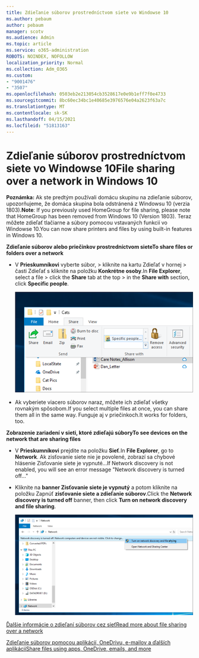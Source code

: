 ```yaml
---
title: Zdieľanie súborov prostredníctvom siete vo Windowse 10
ms.author: pebaum
author: pebaum
manager: scotv
ms.audience: Admin
ms.topic: article
ms.service: o365-administration
ROBOTS: NOINDEX, NOFOLLOW
localization_priority: Normal
ms.collection: Adm_O365
ms.custom:
- "9001476"
- "3507"
ms.openlocfilehash: 0503eb2e213054cb3528617e0e9b1eff7f0e4733
ms.sourcegitcommit: 8bc60ec34bc1e40685e3976576e04a2623f63a7c
ms.translationtype: MT
ms.contentlocale: sk-SK
ms.lasthandoff: 04/15/2021
ms.locfileid: "51813163"
---
```

# <a name="file-sharing-over-a-network-in-windows-10"></a><span data-ttu-id="4a7af-102">Zdieľanie súborov prostredníctvom siete vo Windowse 10</span><span class="sxs-lookup"><span data-stu-id="4a7af-102">File sharing over a network in Windows 10</span></span>

<span data-ttu-id="4a7af-103">**Poznámka:** Ak ste predtým používali domácu skupinu na zdieľanie súborov, upozorňujeme, že domáca skupina bola odstránená z Windowsu 10 (verzia 1803).</span><span class="sxs-lookup"><span data-stu-id="4a7af-103">**Note**: If you previously used HomeGroup for file sharing, please note that HomeGroup has been removed from Windows 10 (Version 1803).</span></span> <span data-ttu-id="4a7af-104">Teraz môžete zdieľať tlačiarne a súbory pomocou vstavaných funkcií vo Windowse 10.</span><span class="sxs-lookup"><span data-stu-id="4a7af-104">You can now share printers and files by using built-in features in Windows 10.</span></span>

<span data-ttu-id="4a7af-105">**Zdieľanie súborov alebo priečinkov prostredníctvom siete**</span><span class="sxs-lookup"><span data-stu-id="4a7af-105">**To share files or folders over a network**</span></span>

- <span data-ttu-id="4a7af-106">V **Prieskumníkovi** vyberte súbor, > kliknite  na kartu Zdieľať v hornej  > časti Zdieľať s kliknite na položku **Konkrétne osoby**.</span><span class="sxs-lookup"><span data-stu-id="4a7af-106">In **File Explorer**, select a file > click the **Share** tab at the top > in the **Share with** section, click **Specific people**.</span></span>

    ![Zdieľajte súbor s konkrétnymi ľuďmi.](media/share-with-specific-people.png)
          
- <span data-ttu-id="4a7af-108">Ak vyberiete viacero súborov naraz, môžete ich zdieľať všetky rovnakým spôsobom.</span><span class="sxs-lookup"><span data-stu-id="4a7af-108">If you select multiple files at once, you can share them all in the same way.</span></span> <span data-ttu-id="4a7af-109">Funguje aj v priečinkoch.</span><span class="sxs-lookup"><span data-stu-id="4a7af-109">It works for folders, too.</span></span>

<span data-ttu-id="4a7af-110">**Zobrazenie zariadení v sieti, ktoré zdieľajú súbory**</span><span class="sxs-lookup"><span data-stu-id="4a7af-110">**To see devices on the network that are sharing files**</span></span>

- <span data-ttu-id="4a7af-111">V **Prieskumníkovi** prejdite na položku **Sieť**.</span><span class="sxs-lookup"><span data-stu-id="4a7af-111">In **File Explorer**, go to **Network**.</span></span> <span data-ttu-id="4a7af-112">Ak zisťovanie siete nie je povolené, zobrazí sa chybové hlásenie Zisťovanie siete je vypnuté...</span><span class="sxs-lookup"><span data-stu-id="4a7af-112">If Network discovery is not enabled, you will see an error message "Network discovery is turned off..."</span></span>

- <span data-ttu-id="4a7af-113">Kliknite na **banner Zisťovanie siete je vypnutý** a potom kliknite na položku Zapnúť **zisťovanie siete a zdieľanie súborov**.</span><span class="sxs-lookup"><span data-stu-id="4a7af-113">Click the **Network discovery is turned off** banner, then click **Turn on network discovery and file sharing**.</span></span>

    ![Zapnite zisťovanie siete a zdieľanie súborov.](media/turn-on-network-discovery.png)

[<span data-ttu-id="4a7af-115">Ďalšie informácie o zdieľaní súborov cez sieť</span><span class="sxs-lookup"><span data-stu-id="4a7af-115">Read more about file sharing over a network</span></span>](https://support.microsoft.com/help/4092694/windows-10-file-sharing-over-a-network)

[<span data-ttu-id="4a7af-116">Zdieľanie súborov pomocou aplikácií, OneDrivu, e-mailov a ďalších aplikácií</span><span class="sxs-lookup"><span data-stu-id="4a7af-116">Share files using apps, OneDrive, emails, and more</span></span>](https://support.microsoft.com/help/4027674/windows-10-share-files-in-file-explorer)
